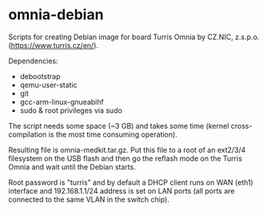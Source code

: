 omnia-debian
============

Scripts for creating Debian image for board Turris Omnia
by CZ.NIC, z.s.p.o. (https://www.turris.cz/en/).

Dependencies:

 * debootstrap
 * qemu-user-static
 * git
 * gcc-arm-linux-gnueabihf
 * sudo & root privileges via sudo

The script needs some space (~3 GB) and takes some time (kernel
cross-compilation is the most time consuming operation).

Resulting file is omnia-medkit.tar.gz. Put this file to a root of
an ext2/3/4 filesystem on the USB flash and then go the reflash mode
on the Turris Omnia and wait until the Debian starts.

Root password is "turris" and by default a DHCP client runs on WAN
(eth1) interface and 192.168.1.1/24 address is set on LAN ports (all
ports are connected to the same VLAN in the switch chip).

